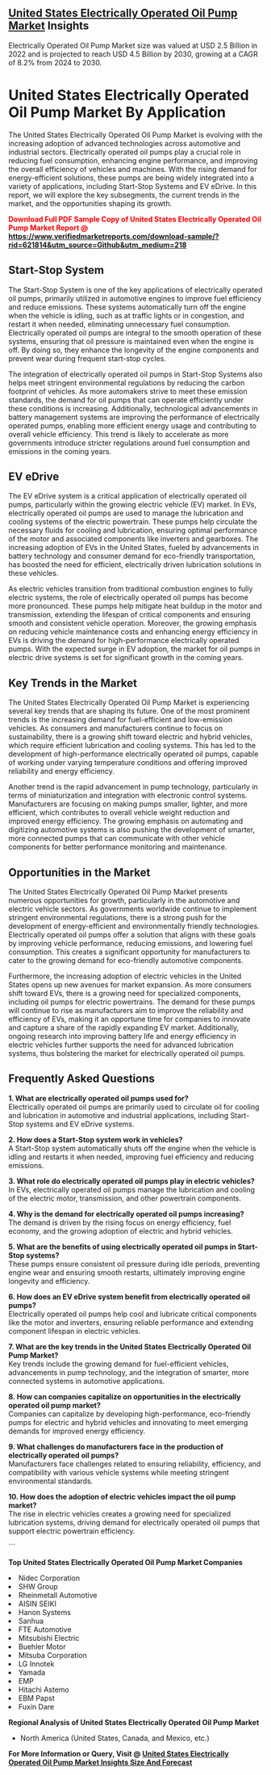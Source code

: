 <h2><a href="https://www.verifiedmarketreports.com/download-sample/?rid=621814&amp;utm_source=Github&amp;utm_medium=218" target="_blank">United States Electrically Operated Oil Pump Market</a> Insights</h2><p>Electrically Operated Oil Pump Market size was valued at USD 2.5 Billion in 2022 and is projected to reach USD 4.5 Billion by 2030, growing at a CAGR of 8.2% from 2024 to 2030.</p><p> <h1>United States Electrically Operated Oil Pump Market By Application</h1> <p>The United States Electrically Operated Oil Pump Market is evolving with the increasing adoption of advanced technologies across automotive and industrial sectors. Electrically operated oil pumps play a crucial role in reducing fuel consumption, enhancing engine performance, and improving the overall efficiency of vehicles and machines. With the rising demand for energy-efficient solutions, these pumps are being widely integrated into a variety of applications, including Start-Stop Systems and EV eDrive. In this report, we will explore the key subsegments, the current trends in the market, and the opportunities shaping its growth. <strong><p><span class=""><span style="color: #ff0000;"><strong>Download Full PDF Sample Copy of United States Electrically Operated Oil Pump Market Report</strong> @ </span><a href="https://www.verifiedmarketreports.com/download-sample/?rid=621814&amp;utm_source=Github&amp;utm_medium=218" target="_blank">https://www.verifiedmarketreports.com/download-sample/?rid=621814&amp;utm_source=Github&amp;utm_medium=218</a></span></p></strong></p> <h2>Start-Stop System</h2> <p>The Start-Stop System is one of the key applications of electrically operated oil pumps, primarily utilized in automotive engines to improve fuel efficiency and reduce emissions. These systems automatically turn off the engine when the vehicle is idling, such as at traffic lights or in congestion, and restart it when needed, eliminating unnecessary fuel consumption. Electrically operated oil pumps are integral to the smooth operation of these systems, ensuring that oil pressure is maintained even when the engine is off. By doing so, they enhance the longevity of the engine components and prevent wear during frequent start-stop cycles.</p> <p>The integration of electrically operated oil pumps in Start-Stop Systems also helps meet stringent environmental regulations by reducing the carbon footprint of vehicles. As more automakers strive to meet these emission standards, the demand for oil pumps that can operate efficiently under these conditions is increasing. Additionally, technological advancements in battery management systems are improving the performance of electrically operated pumps, enabling more efficient energy usage and contributing to overall vehicle efficiency. This trend is likely to accelerate as more governments introduce stricter regulations around fuel consumption and emissions in the coming years.</p> <h2>EV eDrive</h2> <p>The EV eDrive system is a critical application of electrically operated oil pumps, particularly within the growing electric vehicle (EV) market. In EVs, electrically operated oil pumps are used to manage the lubrication and cooling systems of the electric powertrain. These pumps help circulate the necessary fluids for cooling and lubrication, ensuring optimal performance of the motor and associated components like inverters and gearboxes. The increasing adoption of EVs in the United States, fueled by advancements in battery technology and consumer demand for eco-friendly transportation, has boosted the need for efficient, electrically driven lubrication solutions in these vehicles.</p> <p>As electric vehicles transition from traditional combustion engines to fully electric systems, the role of electrically operated oil pumps has become more pronounced. These pumps help mitigate heat buildup in the motor and transmission, extending the lifespan of critical components and ensuring smooth and consistent vehicle operation. Moreover, the growing emphasis on reducing vehicle maintenance costs and enhancing energy efficiency in EVs is driving the demand for high-performance electrically operated pumps. With the expected surge in EV adoption, the market for oil pumps in electric drive systems is set for significant growth in the coming years.</p> <h2>Key Trends in the Market</h2> <p>The United States Electrically Operated Oil Pump Market is experiencing several key trends that are shaping its future. One of the most prominent trends is the increasing demand for fuel-efficient and low-emission vehicles. As consumers and manufacturers continue to focus on sustainability, there is a growing shift toward electric and hybrid vehicles, which require efficient lubrication and cooling systems. This has led to the development of high-performance electrically operated oil pumps, capable of working under varying temperature conditions and offering improved reliability and energy efficiency.</p> <p>Another trend is the rapid advancement in pump technology, particularly in terms of miniaturization and integration with electronic control systems. Manufacturers are focusing on making pumps smaller, lighter, and more efficient, which contributes to overall vehicle weight reduction and improved energy efficiency. The growing emphasis on automating and digitizing automotive systems is also pushing the development of smarter, more connected pumps that can communicate with other vehicle components for better performance monitoring and maintenance.</p> <h2>Opportunities in the Market</h2> <p>The United States Electrically Operated Oil Pump Market presents numerous opportunities for growth, particularly in the automotive and electric vehicle sectors. As governments worldwide continue to implement stringent environmental regulations, there is a strong push for the development of energy-efficient and environmentally friendly technologies. Electrically operated oil pumps offer a solution that aligns with these goals by improving vehicle performance, reducing emissions, and lowering fuel consumption. This creates a significant opportunity for manufacturers to cater to the growing demand for eco-friendly automotive components.</p> <p>Furthermore, the increasing adoption of electric vehicles in the United States opens up new avenues for market expansion. As more consumers shift toward EVs, there is a growing need for specialized components, including oil pumps for electric powertrains. The demand for these pumps will continue to rise as manufacturers aim to improve the reliability and efficiency of EVs, making it an opportune time for companies to innovate and capture a share of the rapidly expanding EV market. Additionally, ongoing research into improving battery life and energy efficiency in electric vehicles further supports the need for advanced lubrication systems, thus bolstering the market for electrically operated oil pumps.</p> <h2>Frequently Asked Questions</h2> <p><strong>1. What are electrically operated oil pumps used for?</strong><br> Electrically operated oil pumps are primarily used to circulate oil for cooling and lubrication in automotive and industrial applications, including Start-Stop systems and EV eDrive systems.</p> <p><strong>2. How does a Start-Stop system work in vehicles?</strong><br> A Start-Stop system automatically shuts off the engine when the vehicle is idling and restarts it when needed, improving fuel efficiency and reducing emissions.</p> <p><strong>3. What role do electrically operated oil pumps play in electric vehicles?</strong><br> In EVs, electrically operated oil pumps manage the lubrication and cooling of the electric motor, transmission, and other powertrain components.</p> <p><strong>4. Why is the demand for electrically operated oil pumps increasing?</strong><br> The demand is driven by the rising focus on energy efficiency, fuel economy, and the growing adoption of electric and hybrid vehicles.</p> <p><strong>5. What are the benefits of using electrically operated oil pumps in Start-Stop systems?</strong><br> These pumps ensure consistent oil pressure during idle periods, preventing engine wear and ensuring smooth restarts, ultimately improving engine longevity and efficiency.</p> <p><strong>6. How does an EV eDrive system benefit from electrically operated oil pumps?</strong><br> Electrically operated oil pumps help cool and lubricate critical components like the motor and inverters, ensuring reliable performance and extending component lifespan in electric vehicles.</p> <p><strong>7. What are the key trends in the United States Electrically Operated Oil Pump Market?</strong><br> Key trends include the growing demand for fuel-efficient vehicles, advancements in pump technology, and the integration of smarter, more connected systems in automotive applications.</p> <p><strong>8. How can companies capitalize on opportunities in the electrically operated oil pump market?</strong><br> Companies can capitalize by developing high-performance, eco-friendly pumps for electric and hybrid vehicles and innovating to meet emerging demands for improved energy efficiency.</p> <p><strong>9. What challenges do manufacturers face in the production of electrically operated oil pumps?</strong><br> Manufacturers face challenges related to ensuring reliability, efficiency, and compatibility with various vehicle systems while meeting stringent environmental standards.</p> <p><strong>10. How does the adoption of electric vehicles impact the oil pump market?</strong><br> The rise in electric vehicles creates a growing need for specialized lubrication systems, driving demand for electrically operated oil pumps that support electric powertrain efficiency.</p> ```</p><p><strong>Top United States Electrically Operated Oil Pump Market Companies</strong></p><div data-test-id=""><p><li>Nidec Corporation</li><li> SHW Group</li><li> Rheinmetall Automotive</li><li> AISIN SEIKI</li><li> Hanon Systems</li><li> Sanhua</li><li> FTE Automotive</li><li> Mitsubishi Electric</li><li> Buehler Motor</li><li> Mitsuba Corporation</li><li> LG Innotek</li><li> Yamada</li><li> EMP</li><li> Hitachi Astemo</li><li> EBM Papst</li><li> Fuxin Dare</li></p><div><strong>Regional Analysis of&nbsp;United States Electrically Operated Oil Pump Market</strong></div><ul><li dir="ltr"><p dir="ltr">North America&nbsp;(United States, Canada, and Mexico, etc.)</p></li></ul><p><strong>For More Information or Query, Visit @&nbsp;</strong><strong><a href="https://www.verifiedmarketreports.com/product/electrically-operated-oil-pump-market/?utm_source=Github&amp;utm_medium=218" target="_blank">United States Electrically Operated Oil Pump Market Insights Size And Forecast</a></strong></p></div>
